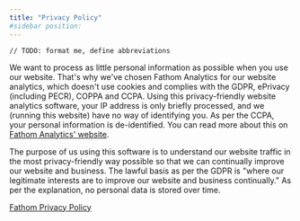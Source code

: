 ```yaml
---
title: "Privacy Policy"
#sidebar position:
---
```


```typescriptv
// TODO: format me, define abbreviations
```

We want to process as little personal information as possible when you use our website. That's why we've chosen Fathom Analytics for our website analytics, which doesn't use cookies and complies with the GDPR, ePrivacy (including PECR), COPPA and CCPA. Using this privacy-friendly website analytics software, your IP address is only briefly processed, and we (running this website) have no way of identifying you. As per the CCPA, your personal information is de-identified. You can read more about this on [Fathom Analytics' website](https://usefathom.com/).

The purpose of us using this software is to understand our website traffic in the most privacy-friendly way possible so that we can continually improve our website and business. The lawful basis as per the GDPR is "where our legitimate interests are to improve our website and business continually." As per the explanation, no personal data is stored over time.

[Fathom Privacy Policy](https://usefathom.com/docs/start/policy)
